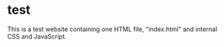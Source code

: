 # test
This is a test website containing one HTML file, "index.html" and internal CSS and JavaScript. 
